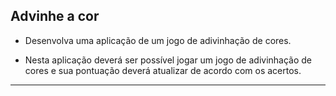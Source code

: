 ## Advinhe a cor

- Desenvolva uma aplicação de um jogo de adivinhação de cores.

- Nesta aplicação deverá ser possível jogar um jogo de adivinhação de cores e sua pontuação deverá atualizar de acordo com os acertos.

---